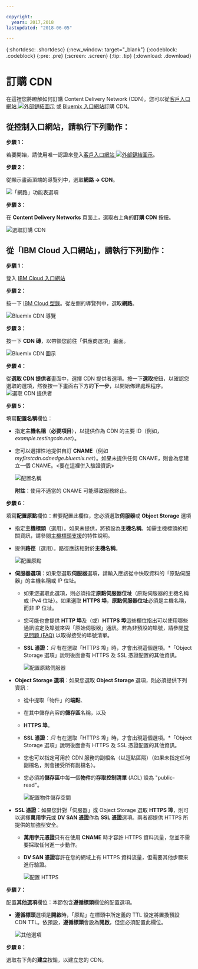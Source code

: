 ```yaml
---

copyright:
  years: 2017,2018
lastupdated: "2018-06-05"

---
```


{:shortdesc: .shortdesc}
{:new_window: target="_blank"}
{:codeblock: .codeblock}
{:pre: .pre}
{:screen: .screen}
{:tip: .tip}
{:download: .download}

# 訂購 CDN

在這裡您將瞭解如何訂購 Content Delivery Network (CDN)。您可以從[客戶入口網站 ![外部鏈結圖示](../../icons/launch-glyph.svg "外部鏈結圖示")](https://control.softlayer.com/) 或 [Bluemix 入口網站](https://www.ibm.com/cloud-computing/bluemix/)訂購 CDN。

## 從控制入口網站，請執行下列動作：

**步驟 1：**

若要開始，請使用唯一認證來登入[客戶入口網站 ![外部鏈結圖示](../../icons/launch-glyph.svg "外部鏈結圖示")](https://control.softlayer.com/)。

**步驟 2：**

從顯示畫面頂端的導覽列中，選取**網路 -> CDN**。

   ![「網路」功能表選項](images/network-cdn.png)

**步驟 3：**

在 **Content Delivery Networks** 頁面上，選取右上角的**訂購 CDN** 按鈕。

   ![選取訂購 CDN](images/order-cdn-button.png)

## 從「IBM Cloud 入口網站」，請執行下列動作：

**步驟 1：**

登入 [IBM Cloud 入口網站](https://www.ibm.com/cloud-computing/bluemix/)

**步驟 2：**

按一下 [IBM Cloud 型錄](https://console.bluemix.net/catalog/)。從左側的導覽列中，選取**網路**。

   ![Bluemix CDN 導覽](images/bluemix_navigation.png)

**步驟 3：**

按一下 **CDN 磚**，以帶領您前往「供應商選項」畫面。

   ![Bluemix CDN 圖示](images/bluemix_tile.png)


**步驟 4：**

從**選取 CDN 提供者**畫面中，選擇 CDN 提供者選項。按一下**選取**按鈕，以確認您選取的選項，然後按一下畫面右下方的**下一步**，以開始佈建處理程序。  
       ![選取 CDN 提供者](images/Vendor_Select_And_Provision.png)

**步驟 5：**

填寫**配置名稱**欄位：  

  * 指定**主機名稱**（**必要項目**），以提供作為 CDN 的主要 ID（例如，_example.testingcdn.net_）。  
  * 您可以選擇性地提供自訂 **CNAME**（例如 _myfirstcdn.cdnedge.bluemix.net_）。如果未提供任何 CNAME，則會為您建立一個 CNAME。<要在這裡併入驗證資訊>  

       ![配置名稱](images/configure-hostname-cname.png)  

    **附註**：使用不適當的 CNAME 可能導致服務終止。

**步驟 6：**

填寫**配置原點**欄位：若要配置此欄位，您必須選取**伺服器**或 **Object Storage** 選項  

   * 指定**主機標頭**（選用）。如果未提供，將預設為**主機名稱**。如需主機標頭的相關資訊，請參閱[主機標頭支援](about.html#host-header-support-)的特性說明。  

   * 提供**路徑**（選用）。路徑應該相對於**主機名稱**。

      ![配置原點](images/configure-origin.png)  

  * **伺服器選項**：如果您選取**伺服器**選項，請輸入應該從中快取資料的「原點伺服器」的主機名稱或 IP 位址。
      * 如果您選取此選項，則必須指定**原點伺服器位址**（原點伺服器的主機名稱或 IPv4 位址）。如果選取 **HTTPS 埠**，**原點伺服器位址**必須是主機名稱，而非 IP 位址。
      * 您可能也會提供 **HTTP 埠**及（或）**HTTPS 埠**這些欄位指出可以使用哪些通訊協定及埠號來與「原始伺服器」通訊。若為非預設的埠號，請參閱[常見問題 (FAQ)](faqs.html#are-there-any-restrictions-on-what-http-and-https-port-numbers-are-allowed-for-akamai) 以取得接受的埠號清單。
      * **SSL 憑證**：_只_ 有在選取「HTTPS 埠」時，才會出現這個選項。\*「Object Storage 選項」說明後面會有 HTTPS 及 SSL 憑證配置的其他資訊。

	     ![配置原點伺服器](images/configure-origin-server.png)

  * **Object Storage 選項**：如果您選取 **Object Storage** 選項，則必須提供下列資訊：
      * 從中提取「物件」的**端點**、
      * 在其中儲存內容的**儲存區**名稱，以及
      * **HTTPS 埠**。
      * **SSL 憑證**：_只_ 有在選取「HTTPS 埠」時，才會出現這個選項。\*「Object Storage 選項」說明後面會有 HTTPS 及 SSL 憑證配置的其他資訊。
      * 您也可以指定可用於 CDN 服務的副檔名（以逗點區隔）（如果未指定任何副檔名，則會接受所有副檔名）。
      * 您必須將**儲存區**中每一個**物件**的**存取控制清單** (ACL) 設為 "public-read"。

      	  ![配置物件儲存空間](images/configure-origin-cos.png)

  * **SSL 憑證**：如果您針對「伺服器」或 Object Storage 選取 **HTTPS 埠**，則可以選擇**萬用字元**或 **DV SAN 憑證**作為 **SSL 憑證**選項。兩者都提供 HTTPS 所提供的加強型安全。
    * **萬用字元憑證**只有在使用 **CNAME** 時才容許 HTTPS 資料流量，您並不需要採取任何進一步動作。
    * **DV SAN 憑證**容許在您的網域上有 HTTPS 資料流量，但需要其他步驟來進行驗證。

        ![配置 HTTPS](images/configure-https.png)


**步驟 7：**

配置**其他選項**欄位：本節包含**遵循標頭**欄位的配置選項。

   * **遵循標頭**選項是**開啟**時，「原點」在標頭中所定義的 TTL 設定將置換預設 CDN TTL。依預設，**遵循標頭**會設為**開啟**，但您必須配置此欄位。  

        ![其他選項](images/other-options.png)

**步驟 8：**

選取右下角的**建立**按鈕，以建立您的 CDN。
